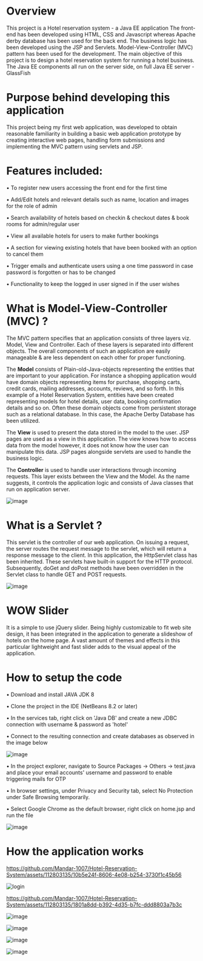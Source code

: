 # Overview

This project is a Hotel reservation system - a Java EE application The front-end has been developed using HTML, CSS and Javascript whereas Apache derby database has been used for the back end. The business logic has been developed using the JSP and Servlets. Model-View-Controller (MVC) pattern has been used for the development. The main objective of this project is to design a hotel reservation system for running a hotel business. The Java EE components all run on the server side, on full Java EE server - GlassFish

# Purpose behind developing this application

This project being my first web application, was developed to obtain reasonable familiarity in building a basic web application prototype by creating interactive web pages, handling form submissions and implementing the MVC pattern using servlets and JSP.

# Features included:

• To register new users accessing the front end for the first time

• Add/Edit hotels and relevant details such as name, location and images for the role of admin

• Search availability of hotels based on checkin & checkout dates & book rooms for admin/regular user

• View all available hotels for users to make further bookings

• A section for viewing existing hotels that have been booked with an option to cancel them

• Trigger emails and authenticate users using a one time password in case password is forgotten or has to be changed

• Functionality to keep the logged in user signed in if the user wishes

# What is Model-View-Controller (MVC) ?

The MVC pattern specifies that an application consists of three layers viz. Model, View and Controller. Each of these layers is separated into different objects. The overall components of such an application are easily manageable & are less dependent on each other for proper functioning.

The **Model** consists of Plain-old-Java-objects representing the entities that are important to your application. For instance a shopping application would have domain objects representing items for purchase, shopping carts, credit cards, mailing addresses, accounts, reviews, and so forth. In this example of a Hotel Reservation System, entities have been created representing models for hotel details, user data, booking confirmation details and so on. Often these domain objects come from persistent storage such as a relational database. In this case, the Apache Derby Database has been utilized.

The **View** is used to present the data stored in the model to the user. JSP pages are used as a view in this application. The view knows how to access data from the model however, it does not know how the user can manipulate this data. JSP pages alongside servlets are used to handle the business logic.

The **Controller** is used to handle user interactions through incoming requests. This layer exists between the View and the Model. As the name suggests, it controls the application logic and consists of Java classes that run on application server.

![image](https://github.com/Mandar-1007/Hotel-Reservation-System/assets/112803135/6d7dc801-3b3b-48f1-b2c0-2ec722b9fc85)

# What is a Servlet ?

This servlet is the controller of our web application. On issuing a request, the server routes the request message to the servlet, which will return a response message to the client. In this application, the HttpServlet class has been inherited. These servlets have built-in support for the HTTP protocol. Subsequently, doGet and doPost methods have been overridden in the Servlet class to handle GET and POST requests.

![image](https://github.com/Mandar-1007/Hotel-Reservation-System/assets/112803135/f14612df-a8b2-4c16-9c84-2a169fc52ad6)

# WOW Slider

It is a simple to use jQuery slider. Being highly customizable to fit web site design, it has been integrated in the application to generate a slideshow of hotels on the home page. A vast amount of themes and effects in this particular lightweight and fast slider adds to the visual appeal of the application.

# How to setup the code

• Download and install JAVA JDK 8

• Clone the project in the IDE (NetBeans 8.2 or later)

• In the services tab, right click on 'Java DB' and create a new JDBC connection with username & password as 'hotel'

• Connect to the resulting connection and create databases as observed in the image below

![image](https://github.com/Mandar-1007/Hotel-Reservation-System/assets/112803135/7010d081-faa5-4012-b448-7298f627c820)

• In the project explorer, navigate to Source Packages -> Others -> test.java and place your email accounts' username and password to enable triggering mails for OTP

• In browser settings, under Privacy and Security tab, select No Protection under Safe Browsing temporarily.

• Select Google Chrome as the default browser, right click on home.jsp and run the file

![image](https://github.com/Mandar-1007/Hotel-Reservation-System/assets/112803135/73d286e1-20de-447e-ae37-ca1e088f7cfa)


# How the application works

https://github.com/Mandar-1007/Hotel-Reservation-System/assets/112803135/10b5e24f-8606-4e08-b254-3730f1c45b56


![login](https://github.com/Mandar-1007/Hotel-Reservation-System/assets/112803135/0f5defcb-89d2-4b46-a42c-0820593ec5ba)


https://github.com/Mandar-1007/Hotel-Reservation-System/assets/112803135/1801a8dd-b392-4d35-b7fc-ddd8803a7b3c


![image](https://github.com/Mandar-1007/Hotel-Reservation-System/assets/112803135/9b984141-de2f-4024-b15c-1510e86709db)


![image](https://github.com/Mandar-1007/Hotel-Reservation-System/assets/112803135/d126f63c-06c5-42e8-bb4a-e18650b06f8e)


![image](https://github.com/Mandar-1007/Hotel-Reservation-System/assets/112803135/2f316c83-3339-497e-9e65-12198a4dd1c7)


![image](https://github.com/Mandar-1007/Hotel-Reservation-System/assets/112803135/34c6390f-fa40-4a1c-8ead-6a54f85bdb75)





